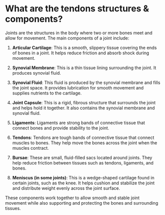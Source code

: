 # What are the tendons structures & components?

Joints are the structures in the body where two or more bones meet and allow for movement. The main components of a joint include: 

1. **Articular Cartilage**: This is a smooth, slippery tissue covering the ends of bones in a joint. It helps reduce friction and absorb shock during movement. 

2. **Synovial Membrane**: This is a thin tissue lining surrounding the joint. It produces synovial fluid. 

3. **Synovial Fluid**: This fluid is produced by the synovial membrane and fills the joint space. It provides lubrication for smooth movement and supplies nutrients to the cartilage. 

4. **Joint Capsule**: This is a rigid, fibrous structure that surrounds the joint and helps hold it together. It also contains the synovial membrane and synovial fluid. 

5. **Ligaments**: Ligaments are strong bands of connective tissue that connect bones and provide stability to the joint. 

6. **Tendons**: Tendons are tough bands of connective tissue that connect muscles to bones. They help move the bones across the joint when the muscles contract. 

7. **Bursae**: These are small, fluid-filled sacs located around joints. They help reduce friction between tissues such as tendons, ligaments, and bones. 

8. **Meniscus (in some joints)**: This is a wedge-shaped cartilage found in certain joints, such as the knee. It helps cushion and stabilize the joint and distribute weight evenly across the joint surface. 

These components work together to allow smooth and stable joint movement while also supporting and protecting the bones and surrounding tissues.